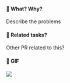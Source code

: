 #### :tophat: What? Why?
Describe the problems

#### :pushpin: Related tasks?
Other PR related to this?

#### :ghost: GIF
 ![](add_me)
